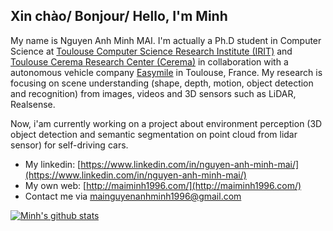 ## Xin chào/ Bonjour/ Hello, I'm Minh

My name is Nguyen Anh Minh MAI. I'm actually a Ph.D student in Computer Science at [Toulouse Computer Science Research Institute (IRIT)](https://www.irit.fr/) and [Toulouse Cerema Research Center (Cerema)](https://www.cerema.fr/fr/innovation-recherche/recherche/equipes/sti-systemes-transports-intelligents-plus-securite) in collaboration with a autonomous vehicle company [Easymile](https://easymile.com/) in Toulouse, France.
My research is focusing on scene understanding (shape, depth, motion, object detection and recognition) from images, videos and 3D sensors such as LiDAR, Realsense.

Now, i'am currently working on a project about environment perception (3D object detection and semantic segmentation on point cloud from lidar sensor) for self-driving cars.

- My linkedin: [https://www.linkedin.com/in/nguyen-anh-minh-mai/](https://www.linkedin.com/in/nguyen-anh-minh-mai/)
- My own web: [http://maiminh1996.com/](http://maiminh1996.com/)
- Contact me via mainguyenanhminh1996@gmail.com

[![Minh's github stats](https://github-readme-stats.vercel.app/api?username=maiminh1996&count_private=true&show_icons=true)](https://github.com/anuraghazra/github-readme-stats)


